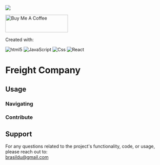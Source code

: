 ![](https://visitor-badge.glitch.me/badge?page_id=puneethreddyhc.onlineadv)

<a href="https://www.buymeacoffee.com/dudabrasilc" target="_blank"><img src="https://cdn.buymeacoffee.com/buttons/v2/default-yellow.png" alt="Buy Me A Coffee" width="195" height="55"></a>

Created with:  

<img alt="html5" src="https://img.shields.io/badge/-HTML5-E34F26?style=flat-square&logo=html5&logoColor=white" /> <img alt="JavaScript" src="https://img.shields.io/badge/JavaScript-323330?style=flat-square&logo=javascript&logoColor=F7DF1E" /> <img alt="Css" src="https://img.shields.io/badge/CSS-239120?&style=flat-square&logo=css3&logoColor=white" /> <img alt="React" src="https://img.shields.io/badge/-ReactJs-61DAFB?style=flat-square&logo=react" />

# Freight Company

## 

## Usage

### Navigating

### Contribute

## Support
For any questions related to the project's functionality, code, or usage, please reach out to:  
brasildu@gmail.com
